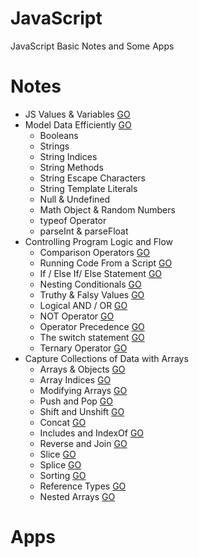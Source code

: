 # JavaScript
JavaScript Basic Notes and Some Apps

# Notes
* JS Values & Variables [GO](https://github.com/HopeMashal/Java-Script/blob/master/Notes/01-Values_Variables.pdf)
* Model Data Efficiently [GO](https://github.com/HopeMashal/Java-Script/blob/master/Notes/02-ModelDataEfficiently.js)
  * Booleans 
  * Strings 
  * String Indices 
  * String Methods 
  * String Escape Characters 
  * String Template Literals 
  * Null & Undefined 
  * Math Object & Random Numbers 
  * typeof Operator
  * parseInt & parseFloat 
* Controlling Program Logic and Flow 
  * Comparison Operators [GO](https://github.com/HopeMashal/Java-Script/blob/master/Notes/Controlling_Program_Logic_and_Flow/01-Conditionals_Logic.pdf)
  * Running Code From a Script [GO](https://github.com/HopeMashal/Java-Script/blob/master/Notes/Controlling_Program_Logic_and_Flow/02-Running_Script/index.html)
  * If / Else If/ Else Statement [GO](https://github.com/HopeMashal/Java-Script/blob/master/Notes/Controlling_Program_Logic_and_Flow/03-If_Else_Statement.js)
  * Nesting Conditionals [GO](https://github.com/HopeMashal/Java-Script/blob/master/Notes/Controlling_Program_Logic_and_Flow/04-Nesting.js)
  * Truthy & Falsy Values [GO](https://github.com/HopeMashal/Java-Script/blob/master/Notes/Controlling_Program_Logic_and_Flow/05-Truthy_Falsy.js)
  * Logical AND / OR [GO](https://github.com/HopeMashal/Java-Script/blob/master/Notes/Controlling_Program_Logic_and_Flow/06-And_Or.js)
  * NOT Operator [GO](https://github.com/HopeMashal/Java-Script/blob/master/Notes/Controlling_Program_Logic_and_Flow/07-Not.js)
  * Operator Precedence [GO](https://github.com/HopeMashal/Java-Script/blob/master/Notes/Controlling_Program_Logic_and_Flow/08-Operator_Precedence.js)
  * The switch statement [GO](https://github.com/HopeMashal/Java-Script/blob/master/Notes/Controlling_Program_Logic_and_Flow/09-Switch.js)
  * Ternary Operator [GO](https://github.com/HopeMashal/Java-Script/blob/master/Notes/Controlling_Program_Logic_and_Flow/10-Ternary.js)
* Capture Collections of Data with Arrays
  * Arrays & Objects [GO](https://github.com/HopeMashal/Java-Script/blob/master/Notes/Capture_Collections_of_Data_with_Arrays/01-Arrays_Objects.pdf)
  * Array Indices [GO](https://github.com/HopeMashal/Java-Script/blob/master/Notes/Capture_Collections_of_Data_with_Arrays/02-Array_Indices.js)
  * Modifying Arrays [GO](https://github.com/HopeMashal/Java-Script/blob/master/Notes/Capture_Collections_of_Data_with_Arrays/03-Modifying_Arrays.js)
  * Push and Pop [GO](https://github.com/HopeMashal/Java-Script/blob/master/Notes/Capture_Collections_of_Data_with_Arrays/04-Push_Pop.js)
  * Shift and Unshift [GO](https://github.com/HopeMashal/Java-Script/blob/master/Notes/Capture_Collections_of_Data_with_Arrays/05-Shift_Unshift.js)
  * Concat [GO](https://github.com/HopeMashal/Java-Script/blob/master/Notes/Capture_Collections_of_Data_with_Arrays/06-Concat.js)
  * Includes and IndexOf [GO](https://github.com/HopeMashal/Java-Script/blob/master/Notes/Capture_Collections_of_Data_with_Arrays/07-Includes.js)
  * Reverse and Join [GO](https://github.com/HopeMashal/Java-Script/blob/master/Notes/Capture_Collections_of_Data_with_Arrays/08-Reverse.js)
  * Slice [GO](https://github.com/HopeMashal/Java-Script/blob/master/Notes/Capture_Collections_of_Data_with_Arrays/09-Slice.js)
  * Splice [GO](https://github.com/HopeMashal/Java-Script/blob/master/Notes/Capture_Collections_of_Data_with_Arrays/10-Splice.js)
  * Sorting [GO](https://github.com/HopeMashal/Java-Script/blob/master/Notes/Capture_Collections_of_Data_with_Arrays/11-Sort.js)
  * Reference Types [GO](https://github.com/HopeMashal/Java-Script/blob/master/Notes/Capture_Collections_of_Data_with_Arrays/12-Reference.js)
  * Nested Arrays [GO](https://github.com/HopeMashal/Java-Script/blob/master/Notes/Capture_Collections_of_Data_with_Arrays/13-Nested_Array.js)

# Apps

